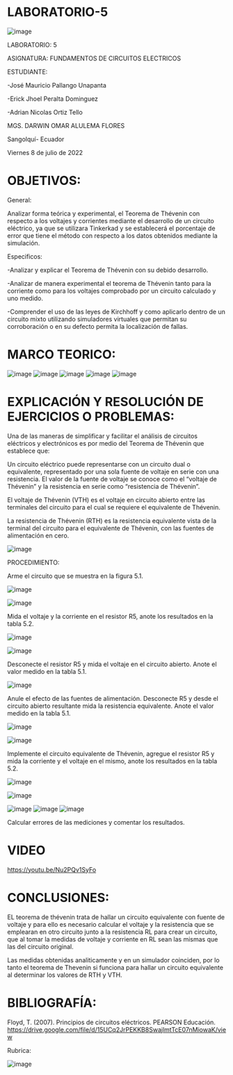 # LABORATORIO-5




![image](https://user-images.githubusercontent.com/105695077/169195292-caeb0d12-8f66-4f08-bb58-2efffc44ccf5.png)




LABORATORIO: 5



ASIGNATURA: FUNDAMENTOS DE CIRCUITOS ELECTRICOS

ESTUDIANTE: 

-José Mauricio Pallango Unapanta

-Erick Jhoel Peralta Dominguez

-Adrian Nicolas Ortiz Tello 

MGS. DARWIN OMAR ALULEMA FLORES

Sangolquí- Ecuador

Viernes 8 de julio de 2022

# OBJETIVOS:

General:

Analizar forma teórica y experimental, el Teorema de Thévenin con respecto a los voltajes y corrientes mediante el desarrollo de un circuito eléctrico, ya que se utilizara Tinkerkad y se establecerá el porcentaje de error que tiene el método con respecto a los datos obtenidos mediante la simulación.

Especificos:

-Analizar y explicar el Teorema de Thévenin con su debido desarrollo.

-Analizar de manera experimental el teorema de Thévenin tanto para la corriente como para los voltajes comprobado por un circuito calculado y uno medido.

-Comprender el uso de las leyes de Kirchhoff y como aplicarlo dentro de un circuito mixto utilizando simuladores virtuales que permitan su corroboración o en su defecto permita la localización de fallas.

# MARCO TEORICO:

![image](https://user-images.githubusercontent.com/105695077/178005205-60b7e7c8-e00b-463a-af06-553787767e72.png)
![image](https://user-images.githubusercontent.com/105695077/178005255-ccc8151b-9ca9-4363-918f-65280153464c.png)
![image](https://user-images.githubusercontent.com/105695077/178005302-a6afd3a3-cf75-4d06-8d49-8fc312d3e943.png)
![image](https://user-images.githubusercontent.com/105695077/178005356-18657ae0-4852-4eaf-a7fe-a6c2624d68a4.png)
![image](https://user-images.githubusercontent.com/105695077/178005422-4448dea6-2deb-4ad2-88c2-877c42a14b6f.png)

# EXPLICACIÓN Y RESOLUCIÓN DE EJERCICIOS O PROBLEMAS:

Una de las maneras de simplificar y facilitar el análisis de circuitos eléctricos y
electrónicos es por medio del Teorema de Thévenin que establece que:

Un circuito eléctrico puede representarse con un circuito dual o equivalente,
representado por una sola fuente de voltaje en serie con una resistencia. El valor de la
fuente de voltaje se conoce como el “voltaje de Thévenin” y la resistencia en serie como
“resistencia de Thévenin”.

El voltaje de Thévenin (VTH) es el voltaje en circuito abierto entre las terminales
del circuito para el cual se requiere el equivalente de Thévenin.

La resistencia de Thévenin (RTH) es la resistencia equivalente vista de la terminal
del circuito para el equivalente de Thévenin, con las fuentes de alimentación en cero.

![image](https://user-images.githubusercontent.com/105695077/178006072-7c394702-9bcc-4418-ab49-d915cd735559.png)

PROCEDIMIENTO:

Arme el circuito que se muestra en la figura 5.1.

![image](https://user-images.githubusercontent.com/105695077/178006262-d5cae4ea-7fa9-4358-a38a-761ad077cb8d.png)

![image](https://user-images.githubusercontent.com/105695077/178007026-e4a603d4-2a17-429d-bb23-08d7f117a9b6.png)

Mida el voltaje y la corriente en el resistor R5, anote los resultados en la tabla 5.2.

![image](https://user-images.githubusercontent.com/105695077/178007524-75d03702-89fc-4e66-a123-dadba82ceba7.png)

![image](https://user-images.githubusercontent.com/105695077/178008049-bf37c20a-e030-4521-86b9-1a9dbe236e5e.png)

Desconecte el resistor R5 y mida el voltaje en el circuito abierto. Anote el valor
medido en la tabla 5.1.

![image](https://user-images.githubusercontent.com/105695077/178008315-cc10e15b-4806-4c3c-b47c-b87c87bec8fe.png)

Anule el efecto de las fuentes de alimentación. Desconecte R5 y desde el circuito
abierto resultante mida la resistencia equivalente. Anote el valor medido en la tabla 5.1.

![image](https://user-images.githubusercontent.com/105695077/178035629-ec8fe803-3dc1-4d82-a846-6b6f244d2b85.png)

![image](https://user-images.githubusercontent.com/105695077/178007690-f24cc521-e4fa-4bb8-b9a1-17dfb6e730d5.png)

Implemente el circuito equivalente de Thévenin, agregue el resistor R5 y mida la
corriente y el voltaje en el mismo, anote los resultados en la tabla 5.2.

![image](https://user-images.githubusercontent.com/105695077/178007809-3c709fec-c4a4-4f8c-a751-9d2cff0b96dc.png)

![image](https://user-images.githubusercontent.com/105695077/178007837-8a26e2ce-03d4-4896-82cd-682d721cb746.png)

![image](https://user-images.githubusercontent.com/105695077/178035029-c92cf8c0-519b-4f64-a9ba-230bbd9e33be.png)
![image](https://user-images.githubusercontent.com/105695077/178035064-034fc4b5-5016-46db-b912-ee52c3ea2991.png)
![image](https://user-images.githubusercontent.com/105695077/178035122-69d5cc82-f645-4343-8c9d-baf6397749c1.png)

Calcular errores de las mediciones y comentar los resultados.

# VIDEO

https://youtu.be/Nu2PQv1SyFo

# CONCLUSIONES:

EL teorema de thévenin trata de hallar un circuito equivalente con fuente de voltaje y para ello es necesario calcular el voltaje y la resistencia que se emplearan en otro circuito junto a la resistencia RL para crear un circuito, que al tomar la medidas de voltaje y corriente en RL sean las mismas que las del circuito original.

Las medidas obtenidas analiticamente y en un simulador coinciden, por lo tanto el teorema de Thevenin si funciona para hallar un circuito equivalente al determinar los valores de RTH y VTH.

# BIBLIOGRAFÍA:

Floyd, T. (2007). Principios de circuitos eléctricos. PEARSON Educación. https://drive.google.com/file/d/15UCq2JrPEKKB8SwajlmtTcE07nMiowaK/view

Rubrica:

![image](https://user-images.githubusercontent.com/105695077/169549221-6a6d7d81-301f-4ae6-adad-f0a59a65b83e.png)

